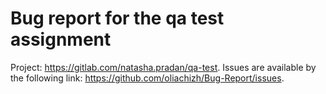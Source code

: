 # Bug report for the qa test assignment
Project: https://gitlab.com/natasha.pradan/qa-test.
Issues are available by the following link: https://github.com/oliachizh/Bug-Report/issues.
